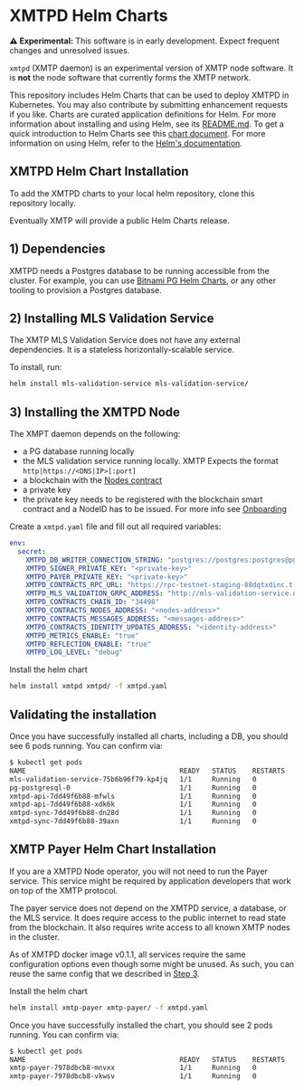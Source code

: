 # XMTPD Helm Charts

**⚠️ Experimental:** This software is in early development. Expect frequent changes and unresolved issues.

`xmtpd` (XMTP daemon) is an experimental version of XMTP node software. It is **not** the node software that currently forms the XMTP network.

This repository includes Helm Charts that can be used to deploy XMTPD in Kubernetes. You may also contribute by submitting enhancement requests if you like. Charts are curated application definitions for Helm. For more information about installing and using Helm, see its
[README.md](https://github.com/helm/helm/tree/master/README.md). To get a quick introduction to Helm Charts see this [chart document](https://github.com/helm/helm/blob/master/docs/charts.md). For more information on using Helm, refer to the [Helm's documentation](https://github.com/kubernetes/helm#docs).

## XMTPD Helm Chart Installation

To add the XMTPD charts to your local helm repository, clone this repository locally.

Eventually XMTP will provide a public Helm Charts release.

## 1) Dependencies

XMTPD needs a Postgres database to be running accessible from the cluster.
For example, you can use [Bitnami PG Helm Charts](https://bitnami.com/stack/postgresql/helm), or any other tooling to provision a Postgres database.

## 2) Installing MLS Validation Service

The XMTP MLS Validation Service does not have any external dependencies.
It is a stateless horizontally-scalable service.

To install, run:
```bash
helm install mls-validation-service mls-validation-service/
```

## 3) Installing the XMTPD Node

The XMPT daemon depends on the following:
- a PG database running locally
- the MLS validation service running locally. XMTP Expects the format `http|https://<DNS|IP>[:port]`
- a blockchain with the [Nodes contract](https://github.com/xmtp/xmtpd)
- a private key
- the private key needs to be registered with the blockchain smart contract and a NodeID has to be issued. For more info see [Onboarding](https://github.com/xmtp/xmtpd/blob/main/doc/onboarding.md)

Create a `xmtpd.yaml` file and fill out all required variables:
```yaml
env:
  secret:
    XMTPD_DB_WRITER_CONNECTION_STRING: "postgres://postgres:postgres@pg-postgresql.default.svc.cluster.local:5432/postgres?sslmode=disable"
    XMTPD_SIGNER_PRIVATE_KEY: "<private-key>"
    XMTPD_PAYER_PRIVATE_KEY: "<private-key>"
    XMTPD_CONTRACTS_RPC_URL: "https://rpc-testnet-staging-88dqtxdinc.t.conduit.xyz/"
    XMTPD_MLS_VALIDATION_GRPC_ADDRESS: "http://mls-validation-service.default.svc.cluster.local:50051"
    XMTPD_CONTRACTS_CHAIN_ID: "34498"
    XMTPD_CONTRACTS_NODES_ADDRESS: "<nodes-address>"
    XMTPD_CONTRACTS_MESSAGES_ADDRESS: "<messages-address>"
    XMTPD_CONTRACTS_IDENTITY_UPDATES_ADDRESS: "<identity-address>"
    XMTPD_METRICS_ENABLE: "true"
    XMTPD_REFLECTION_ENABLE: "true"
    XMTPD_LOG_LEVEL: "debug"
```

Install the helm chart
```bash
helm install xmtpd xmtpd/ -f xmtpd.yaml
```

## Validating the installation

Once you have successfully installed all charts, including a DB, you should see 6 pods running.
You can confirm via:
```bash
$ kubectl get pods
NAME                                      READY   STATUS    RESTARTS   AGE
mls-validation-service-75b6b96f79-kp4jq   1/1     Running   0          6h30m
pg-postgresql-0                           1/1     Running   0          6h26m
xmtpd-api-7dd49f6b88-mfwls                1/1     Running   0          4h56m
xmtpd-api-7dd49f6b88-xdk6k                1/1     Running   0          4h56m
xmtpd-sync-7dd49f6b88-dn28d               1/1     Running   0          4h56m
xmtpd-sync-7dd49f6b88-39axn               1/1     Running   0          4h56m
```

## XMTP Payer Helm Chart Installation

If you are a XMTPD Node operator, you will not need to run the Payer service.
This service might be required by application developers that work on top of the XMTP protocol.

The payer service does not depend on the XMTPD service, a database, or the MLS service.
It does require access to the public internet to read state from the blockchain.
It also requires write access to all known XMTP nodes in the cluster.

As of XMTPD docker image v0.1.1, all services require the same configuration options even though some might be unused.
As such, you can reuse the same config that we described in [Step 3](#3-Installing-the-XMTPD-Node).

Install the helm chart
```bash
helm install xmtp-payer xmtp-payer/ -f xmtpd.yaml
```
Once you have successfully installed the chart, you should see 2 pods running.
You can confirm via:
```bash
$ kubectl get pods
NAME                                      READY   STATUS    RESTARTS   AGE
xmtp-payer-7978dbcb8-mnvxx                1/1     Running   0          9m48s
xmtp-payer-7978dbcb8-vkwsv                1/1     Running   0          9m48s
```